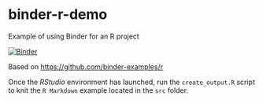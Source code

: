 # binder-r-demo
Example of using Binder for an R project

[![Binder](https://mybinder.org/badge_logo.svg)](https://mybinder.org/v2/gh/jobreu/binder-r-demo/main?urlpath=rstudio)

Based on https://github.com/binder-examples/r

Once the *RStudio* environment has launched, run the `create_output.R` script to knit the `R Markdown` example located in the `src` folder.
